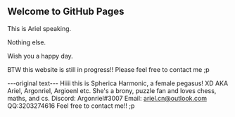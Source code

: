 ## Welcome to GitHub Pages

This is Ariel speaking.

Nothing else.

Wish you a happy day.

BTW this website is still in progress!!
Please feel free to contact me ;p

---original text---
Hiiii this is Spherica Harmonic, a female pegasus! XD
AKA Ariel, Argonriel, Argioenl etc.
She's a brony, puzzle fan and loves chess, maths, and cs.
Discord: Argonriel#3007
Email: ariel.cn@outlook.com
QQ:3203274616
Feel free to contact me!! ;p
